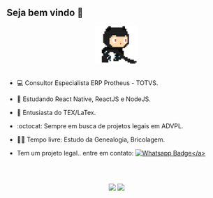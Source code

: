 ## Seja bem vindo 👋  
<p align="center">
 <img src="https://raw.githubusercontent.com/lucasbrustolin/lucasbrustolin/master/resource/00.gif" width=100>
  <br><br>

- :computer: Consultor Especialista ERP Protheus - TOTVS.
- 📖 Estudando React Native, ReactJS e NodeJS.
- 📖 Entusiasta do TEX/LaTex.
- :octocat: Sempre em busca de projetos legais em ADVPL.
- :biking_man: Tempo livre: Estudo da Genealogia, Bricolagem.
- Tem um projeto legal.. entre em contato:  <a href="https://api.whatsapp.com/send?phone=5511961962967&text=Github.com -> Olá!" target="_blank">![Whatsapp Badge](https://img.shields.io/badge/-Whatsapp-4CA143?style=flat&labelColor=4CA143&logo=whatsapp&logoColor=white&link=https://api.whatsapp.com/send?phone=5511961962967&text=Olá!)</a>

  <br><br>

<p align="center">
<a href= "https://linkedin.com/in/cicerocruz/"><img src="https://img.icons8.com/material-outlined/30/000000/linkedin.png"/></a>
<a href= "https://dev.to/cicerocruz"><img src="https://img.icons8.com/windows/32/000000/dev.png"/></a>
</p>
